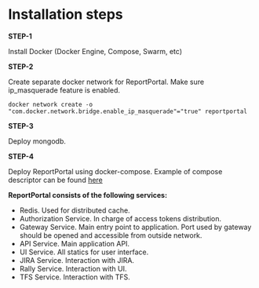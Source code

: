﻿Installation steps 
======================

**STEP-1**

Install Docker (Docker Engine, Compose, Swarm, etc)

**STEP-2**

Create separate docker network for ReportPortal. Make sure ip_masquerade feature is enabled.
~~~~~~~~~~~~~~~~~~~~~~~~~~~~~~~~~~~~~~~~~~~~~~~~~~~~~~~~~~~~~~~~~~~~~~~~~~~~~~~~
docker network create -o "com.docker.network.bridge.enable_ip_masquerade"="true" reportportal
~~~~~~~~~~~~~~~~~~~~~~~~~~~~~~~~~~~~~~~~~~~~~~~~~~~~~~~~~~~~~~~~~~~~~~~~~~~~~~~~

**STEP-3**

Deploy mongodb. 

**STEP-4**

Deploy ReportPortal using docker-compose. 
Example of compose descriptor can be found [here](<https://github.com/reportportal/reportportal/blob/master/docker-compose.yml>)

**ReportPortal consists of the following services:**

- Redis. Used for distributed cache.
- Authorization Service. In charge of access tokens distribution.
- Gateway Service. Main entry point to application. Port used by gateway should be opened and accessible from outside network.
- API Service. Main application API.
- UI Service. All statics for user interface.
- JIRA Service. Interaction with JIRA.
- Rally Service. Interaction with UI.
- TFS Service. Interaction with TFS.
